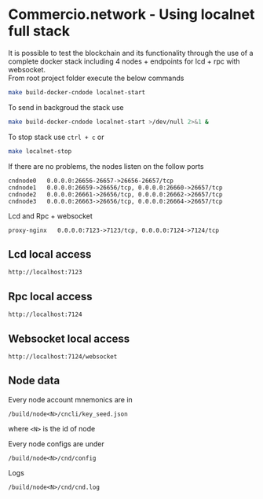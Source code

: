 # Commercio.network - Using localnet full stack

It is possible to test the blockchain and its functionality through the use of a complete docker stack including 4 nodes + endpoints for lcd + rpc with websocket.    
From root project folder execute the below commands

```bash
make build-docker-cndode localnet-start
```

To send in backgroud the stack use 

```bash
make build-docker-cndode localnet-start >/dev/null 2>&1 &
```


To stop stack use `ctrl + c` or

```bash
make localnet-stop
```


If there are no problems, the nodes listen on the follow ports

```
cndnode0   0.0.0.0:26656-26657->26656-26657/tcp                 
cndnode1   0.0.0.0:26659->26656/tcp, 0.0.0.0:26660->26657/tcp
cndnode2   0.0.0.0:26661->26656/tcp, 0.0.0.0:26662->26657/tcp   
cndnode3   0.0.0.0:26663->26656/tcp, 0.0.0.0:26664->26657/tcp
```

Lcd and Rpc + websocket
```
proxy-nginx   0.0.0.0:7123->7123/tcp, 0.0.0.0:7124->7124/tcp 
```

## Lcd local access

```
http://localhost:7123
```

## Rpc local access
```
http://localhost:7124
```

## Websocket local access
```
http://localhost:7124/websocket
```

## Node data

Every node account mnemonics are in 

```
/build/node<N>/cncli/key_seed.json
```

where `<N>` is the id of node

Every node configs are under 


```
/build/node<N>/cnd/config
```

Logs

```
/build/node<N>/cnd/cnd.log
```

